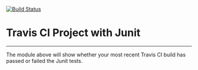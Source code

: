 [![Build Status](https://travis-ci.org/hcheng0519/CSE110-LAB4.svg?branch=master)](https://travis-ci.org/hcheng0519/CSE110-LAB4)
# Travis CI Project with Junit
----------
The module above will show whether your most recent Travis CI build has passed or failed the Junit tests.
